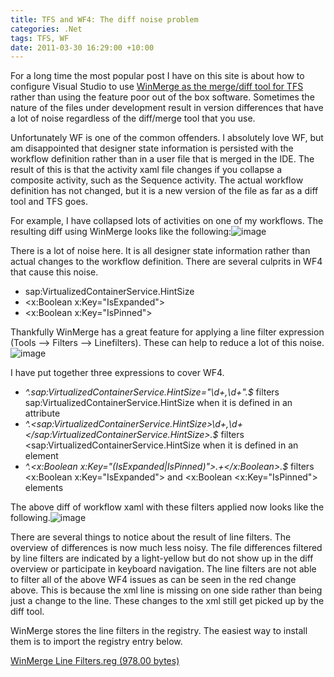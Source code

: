 ```yaml
---
title: TFS and WF4: The diff noise problem
categories: .Net
tags: TFS, WF
date: 2011-03-30 16:29:00 +10:00
---
```


For a long time the most popular post I have on this site is about how to configure Visual Studio to use [WinMerge as the merge/diff tool for TFS][0] rather than using the feature poor out of the box software. Sometimes the nature of the files under development result in version differences that have a lot of noise regardless of the diff/merge tool that you use.

Unfortunately WF is one of the common offenders. I absolutely love WF, but am disappointed that designer state information is persisted with the workflow definition rather than in a user file that is merged in the IDE. The result of this is that the activity xaml file changes if you collapse a composite activity, such as the Sequence activity. The actual workflow definition has not changed, but it is a new version of the file as far as a diff tool and TFS goes.

<!--more-->

For example, I have collapsed lots of activities on one of my workflows. The resulting diff using WinMerge looks like the following:![image][1]

There is a lot of noise here. It is all designer state information rather than actual changes to the workflow definition. There are several culprits in WF4 that cause this noise.

* sap:VirtualizedContainerService.HintSize
* &lt;x:Boolean x:Key="IsExpanded"&gt;
* &lt;x:Boolean x:Key="IsPinned"&gt;

Thankfully WinMerge has a great feature for applying a line filter expression (Tools &ndash;&gt; Filters &ndash;&gt; Linefilters). These can help to reduce a lot of this noise.![image][2]

I have put together three expressions to cover WF4.

* _^.*sap:VirtualizedContainerService\.HintSize="\d+,\d+".*$_ filters sap:VirtualizedContainerService.HintSize when it is defined in an attribute
* _^.*&lt;sap:VirtualizedContainerService.HintSize&gt;\d+,\d+&lt;/sap:VirtualizedContainerService.HintSize&gt;.*$_ filters 
      &lt;sap:VirtualizedContainerService.HintSize when it is defined in an element
* _^.*&lt;x:Boolean x:Key="(IsExpanded|IsPinned)"&gt;.+&lt;/x:Boolean&gt;.*$_ filters &lt;x:Boolean x:Key="IsExpanded"&gt; and &lt;x:Boolean 
      &lt;x:Key="IsPinned"&gt; elements

The above diff of workflow xaml with these filters applied now looks like the following.![image][3]

There are several things to notice about the result of line filters. The overview of differences is now much less noisy. The file differences filtered by line filters are indicated by a light-yellow but do not show up in the diff overview or participate in keyboard navigation. The line filters are not able to filter all of the above WF4 issues as can be seen in the red change above. This is because the xml line is missing on one side rather than being just a change to the line. These changes to the xml still get picked up by the diff tool.

WinMerge stores the line filters in the registry. The easiest way to install them is to import the registry entry below.

[WinMerge Line Filters.reg (978.00 bytes)][4]

[0]: /2007/06/19/using-winmerge-with-tfs/
[1]: /files/image_93.png
[2]: /files/image_94.png
[3]: /files/image_95.png
[4]: /files/2011/3/WinMerge%20Line%20Filters.reg
